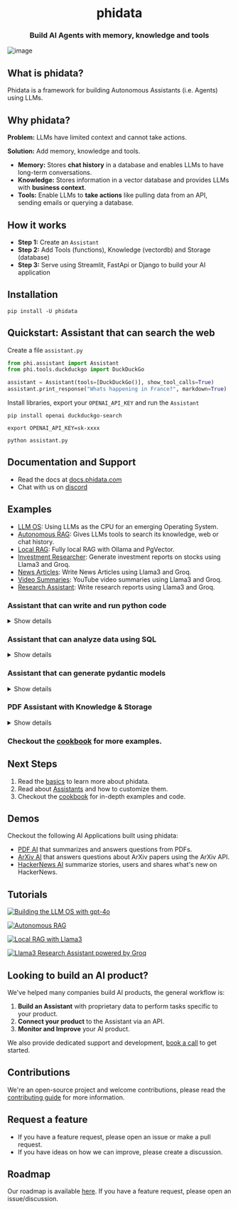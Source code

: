 <h1 align="center">
  phidata
</h1>

<h3 align="center">
Build AI Agents with memory, knowledge and tools
</h3>

![image](https://github.com/phidatahq/phidata/assets/22579644/295187f6-ac9d-41e0-abdb-38e3291ad1d1)

## What is phidata?

Phidata is a framework for building Autonomous Assistants (i.e. Agents) using LLMs.

## Why phidata?

**Problem:** LLMs have limited context and cannot take actions.

**Solution:** Add memory, knowledge and tools.
- **Memory:** Stores **chat history** in a database and enables LLMs to have long-term conversations.
- **Knowledge:** Stores information in a vector database and provides LLMs with **business context**.
- **Tools:** Enable LLMs to **take actions** like pulling data from an API, sending emails or querying a database.

## How it works

- **Step 1:** Create an `Assistant`
- **Step 2:** Add Tools (functions), Knowledge (vectordb) and Storage (database)
- **Step 3:** Serve using Streamlit, FastApi or Django to build your AI application


## Installation

```shell
pip install -U phidata
```

## Quickstart: Assistant that can search the web

Create a file `assistant.py`

```python
from phi.assistant import Assistant
from phi.tools.duckduckgo import DuckDuckGo

assistant = Assistant(tools=[DuckDuckGo()], show_tool_calls=True)
assistant.print_response("Whats happening in France?", markdown=True)
```

Install libraries, export your `OPENAI_API_KEY` and run the `Assistant`

```shell
pip install openai duckduckgo-search

export OPENAI_API_KEY=sk-xxxx

python assistant.py
```

## Documentation and Support

- Read the docs at <a href="https://docs.phidata.com" target="_blank" rel="noopener noreferrer">docs.phidata.com</a>
- Chat with us on <a href="https://discord.gg/4MtYHHrgA8" target="_blank" rel="noopener noreferrer">discord</a>

## Examples

- [LLM OS](https://github.com/phidatahq/phidata/tree/main/cookbook/llm_os): Using LLMs as the CPU for an emerging Operating System.
- [Autonomous RAG](https://github.com/phidatahq/phidata/tree/main/cookbook/examples/auto_rag): Gives LLMs tools to search its knowledge, web or chat history.
- [Local RAG](https://github.com/phidatahq/phidata/tree/main/cookbook/llms/ollama/rag): Fully local RAG with Ollama and PgVector.
- [Investment Researcher](https://github.com/phidatahq/phidata/tree/main/cookbook/llms/groq/investment_researcher): Generate investment reports on stocks using Llama3 and Groq.
- [News Articles](https://github.com/phidatahq/phidata/tree/main/cookbook/llms/groq/news_articles): Write News Articles using Llama3 and Groq.
- [Video Summaries](https://github.com/phidatahq/phidata/tree/main/cookbook/llms/groq/video_summary): YouTube video summaries using Llama3 and Groq.
- [Research Assistant](https://github.com/phidatahq/phidata/tree/main/cookbook/llms/groq/research): Write research reports using Llama3 and Groq.

### Assistant that can write and run python code

<details>

<summary>Show details</summary>

The `PythonAssistant` can achieve tasks by writing and running python code.

- Create a file `python_assistant.py`

```python
from phi.assistant.python import PythonAssistant
from phi.file.local.csv import CsvFile

python_assistant = PythonAssistant(
    files=[
        CsvFile(
            path="https://phidata-public.s3.amazonaws.com/demo_data/IMDB-Movie-Data.csv",
            description="Contains information about movies from IMDB.",
        )
    ],
    pip_install=True,
    show_tool_calls=True,
)

python_assistant.print_response("What is the average rating of movies?", markdown=True)
```

- Install pandas and run the `python_assistant.py`

```shell
pip install pandas

python python_assistant.py
```

</details>

### Assistant that can analyze data using SQL

<details>

<summary>Show details</summary>

The `DuckDbAssistant` can perform data analysis using SQL.

- Create a file `data_assistant.py`

```python
import json
from phi.assistant.duckdb import DuckDbAssistant

duckdb_assistant = DuckDbAssistant(
    semantic_model=json.dumps({
        "tables": [
            {
                "name": "movies",
                "description": "Contains information about movies from IMDB.",
                "path": "https://phidata-public.s3.amazonaws.com/demo_data/IMDB-Movie-Data.csv",
            }
        ]
    }),
)

duckdb_assistant.print_response("What is the average rating of movies? Show me the SQL.", markdown=True)
```

- Install duckdb and run the `data_assistant.py` file

```shell
pip install duckdb

python data_assistant.py
```

</details>

### Assistant that can generate pydantic models

<details>

<summary>Show details</summary>

One of our favorite LLM features is generating structured data (i.e. a pydantic model) from text. Use this feature to extract features, generate movie scripts, produce fake data etc.

Let's create an Movie Assistant to write a `MovieScript` for us.

- Create a file `movie_assistant.py`

```python
from typing import List
from pydantic import BaseModel, Field
from rich.pretty import pprint
from phi.assistant import Assistant

class MovieScript(BaseModel):
    setting: str = Field(..., description="Provide a nice setting for a blockbuster movie.")
    ending: str = Field(..., description="Ending of the movie. If not available, provide a happy ending.")
    genre: str = Field(..., description="Genre of the movie. If not available, select action, thriller or romantic comedy.")
    name: str = Field(..., description="Give a name to this movie")
    characters: List[str] = Field(..., description="Name of characters for this movie.")
    storyline: str = Field(..., description="3 sentence storyline for the movie. Make it exciting!")

movie_assistant = Assistant(
    description="You help write movie scripts.",
    output_model=MovieScript,
)

pprint(movie_assistant.run("New York"))
```

- Run the `movie_assistant.py` file

```shell
python movie_assistant.py
```

- The output is an object of the `MovieScript` class, here's how it looks:

```shell
MovieScript(
│   setting='A bustling and vibrant New York City',
│   ending='The protagonist saves the city and reconciles with their estranged family.',
│   genre='action',
│   name='City Pulse',
│   characters=['Alex Mercer', 'Nina Castillo', 'Detective Mike Johnson'],
│   storyline='In the heart of New York City, a former cop turned vigilante, Alex Mercer, teams up with a street-smart activist, Nina Castillo, to take down a corrupt political figure who threatens to destroy the city. As they navigate through the intricate web of power and deception, they uncover shocking truths that push them to the brink of their abilities. With time running out, they must race against the clock to save New York and confront their own demons.'
)
```

</details>

### PDF Assistant with Knowledge & Storage

<details>

<summary>Show details</summary>

Lets create a PDF Assistant that can answer questions from a PDF. We'll use `PgVector` for knowledge and storage.

**Knowledge Base:** information that the Assistant can search to improve its responses (uses a vector db).

**Storage:** provides long term memory for Assistants (uses a database).

1. Run PgVector

Install [docker desktop](https://docs.docker.com/desktop/install/mac-install/) and run **PgVector** on port **5532** using:

```bash
docker run -d \
  -e POSTGRES_DB=ai \
  -e POSTGRES_USER=ai \
  -e POSTGRES_PASSWORD=ai \
  -e PGDATA=/var/lib/postgresql/data/pgdata \
  -v pgvolume:/var/lib/postgresql/data \
  -p 5532:5432 \
  --name pgvector \
  phidata/pgvector:16
```

2. Create PDF Assistant

- Create a file `pdf_assistant.py`

```python
import typer
from rich.prompt import Prompt
from typing import Optional, List
from phi.assistant import Assistant
from phi.storage.assistant.postgres import PgAssistantStorage
from phi.knowledge.pdf import PDFUrlKnowledgeBase
from phi.vectordb.pgvector import PgVector2

db_url = "postgresql+psycopg://ai:ai@localhost:5532/ai"

knowledge_base = PDFUrlKnowledgeBase(
    urls=["https://phi-public.s3.amazonaws.com/recipes/ThaiRecipes.pdf"],
    vector_db=PgVector2(collection="recipes", db_url=db_url),
)
# Comment out after first run
knowledge_base.load()

storage = PgAssistantStorage(table_name="pdf_assistant", db_url=db_url)


def pdf_assistant(new: bool = False, user: str = "user"):
    run_id: Optional[str] = None

    if not new:
        existing_run_ids: List[str] = storage.get_all_run_ids(user)
        if len(existing_run_ids) > 0:
            run_id = existing_run_ids[0]

    assistant = Assistant(
        run_id=run_id,
        user_id=user,
        knowledge_base=knowledge_base,
        storage=storage,
        # Show tool calls in the response
        show_tool_calls=True,
        # Enable the assistant to search the knowledge base
        search_knowledge=True,
        # Enable the assistant to read the chat history
        read_chat_history=True,
    )
    if run_id is None:
        run_id = assistant.run_id
        print(f"Started Run: {run_id}\n")
    else:
        print(f"Continuing Run: {run_id}\n")

    # Runs the assistant as a cli app
    assistant.cli_app(markdown=True)


if __name__ == "__main__":
    typer.run(pdf_assistant)
```

3. Install libraries

```shell
pip install -U pgvector pypdf "psycopg[binary]" sqlalchemy
```

4. Run PDF Assistant

```shell
python pdf_assistant.py
```

- Ask a question:

```
How do I make pad thai?
```

- See how the Assistant searches the knowledge base and returns a response.

- Message `bye` to exit, start the assistant again using `python pdf_assistant.py` and ask:

```
What was my last message?
```

See how the assistant now maintains storage across sessions.

- Run the `pdf_assistant.py` file with the `--new` flag to start a new run.

```shell
python pdf_assistant.py --new
```

</details>

### Checkout the [cookbook](https://github.com/phidatahq/phidata/tree/main/cookbook) for more examples.

## Next Steps

1. Read the <a href="https://docs.phidata.com/basics" target="_blank" rel="noopener noreferrer">basics</a> to learn more about phidata.
2. Read about <a href="https://docs.phidata.com/assistants/introduction" target="_blank" rel="noopener noreferrer">Assistants</a> and how to customize them.
3. Checkout the <a href="https://docs.phidata.com/examples/cookbook" target="_blank" rel="noopener noreferrer">cookbook</a> for in-depth examples and code.

## Demos

Checkout the following AI Applications built using phidata:

- <a href="https://pdf.aidev.run/" target="_blank" rel="noopener noreferrer">PDF AI</a> that summarizes and answers questions from PDFs.
- <a href="https://arxiv.aidev.run/" target="_blank" rel="noopener noreferrer">ArXiv AI</a> that answers questions about ArXiv papers using the ArXiv API.
- <a href="https://hn.aidev.run/" target="_blank" rel="noopener noreferrer">HackerNews AI</a> summarize stories, users and shares what's new on HackerNews.

## Tutorials

[![Building the LLM OS with gpt-4o](https://img.youtube.com/vi/6g2KLvwHZlU/0.jpg)](https://www.youtube.com/watch?v=6g2KLvwHZlU "LLM OS")

[![Autonomous RAG](https://img.youtube.com/vi/fkBkNWivq-s/0.jpg)](https://www.youtube.com/watch?v=fkBkNWivq-s "Autonomous RAG")

[![Local RAG with Llama3](https://img.youtube.com/vi/-8NVHaKKNkM/0.jpg)](https://www.youtube.com/watch?v=-8NVHaKKNkM "Local RAG with Llama3")

[![Llama3 Research Assistant powered by Groq](https://img.youtube.com/vi/Iv9dewmcFbs/0.jpg)](https://www.youtube.com/watch?v=Iv9dewmcFbs "Llama3 Research Assistant powered by Groq")

## Looking to build an AI product?

We've helped many companies build AI products, the general workflow is:

1. **Build an Assistant** with proprietary data to perform tasks specific to your product.
2. **Connect your product** to the Assistant via an API.
3. **Monitor and Improve** your AI product.

We also provide dedicated support and development, [book a call](https://cal.com/phidata/intro) to get started.

## Contributions

We're an open-source project and welcome contributions, please read the [contributing guide](https://github.com/phidatahq/phidata/blob/main/CONTRIBUTING.md) for more information.

## Request a feature

- If you have a feature request, please open an issue or make a pull request.
- If you have ideas on how we can improve, please create a discussion.

## Roadmap

Our roadmap is available <a href="https://github.com/orgs/phidatahq/projects/2/views/1" target="_blank" rel="noopener noreferrer">here</a>.
If you have a feature request, please open an issue/discussion.

